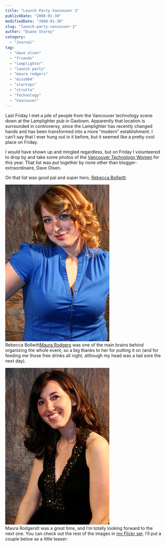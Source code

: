```yaml
---
title: "Launch Party Vancouver 3"
publishDate: "2008-01-30"
modifiedDate: "2008-01-30"
slug: "launch-party-vancouver-3"
author: "Duane Storey"
category:
  - "Journal"
tag:
  - "dave olsen"
  - "friends"
  - "lamplighter"
  - "launch party"
  - "maura rodgers"
  - "miss604"
  - "startups"
  - "strutta"
  - "Technology"
  - "Vancouver"
---
```


Last Friday I met a pile of people from the Vancouver technology scene down at the Lamplighter pub in Gastown. Apparently that location is surrounded in controversy, since the Lamplighter has recently changed hands and has been transformed into a more “modern” establishment. I can’t say that I ever hung out in it before, but it seemed like a pretty cool place on Friday.

I would have shown up and mingled regardless, but on Friday I volunteered to drop by and take some photos of the [Vancouver Technology Women](http://www.raincitystudios.com/blogs-and-pods/daveo/vancouver-tech-women-and-launchers-continue-surprise) for this year. That list was put together by none other than blogger-extraordinaire, Dave Olsen.

On that list was good pal and super hero, [Rebecca Bollwitt](http://miss604.com).

  
[![](_images/launch-party-vancouver-3-1.jpg)](http://flickr.com/photos/duanestorey/2229795694/)  
Rebecca Bollwitt[Maura Rodgers](http://strutta.com/about) was one of the main brains behind organizing the whole event, so a big thanks to her for putting it on (and for feeding me those free drinks all night, although my head was a tad sore the next day).

  
[![](_images/launch-party-vancouver-3-2.jpg)](http://flickr.com/photos/duanestorey/2229794944/in/photostream/)  
Maura RodgersIt was a great time, and I’m totally looking forward to the next one. You can check out the rest of the images in [my Flickr set](http://flickr.com/photos/duanestorey/sets/72157603801387143/). I’ll put a couple below as a little teaser: